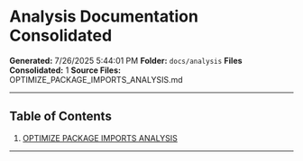 # Analysis Documentation Consolidated

**Generated:** 7/26/2025 5:44:01 PM
**Folder:** `docs/analysis`
**Files Consolidated:** 1
**Source Files:** OPTIMIZE_PACKAGE_IMPORTS_ANALYSIS.md

---

## Table of Contents

1. [OPTIMIZE PACKAGE IMPORTS ANALYSIS](#optimize-package-imports-analysis)

---

